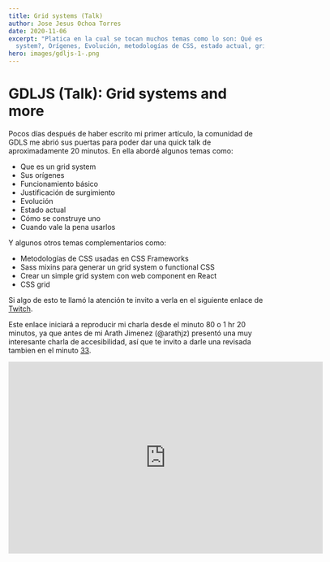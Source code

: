 ```yaml
---
title: Grid systems (Talk)
author: Jose Jesus Ochoa Torres
date: 2020-11-06
excerpt: "Platica en la cual se tocan muchos temas como lo son: Qué es un grid
  system?, Orígenes, Evolución, metodologías de CSS, estado actual, grid, etc."
hero: images/gdljs-1-.png
---
```

# **GDLJS (Talk): Grid systems and more**


Pocos días después de haber escrito mi primer artículo, la comunidad de GDLS me abrió sus puertas para poder dar una quick talk de aproximadamente 20 minutos. En ella abordé algunos temas como:

- Que es un grid system
- Sus orígenes
- Funcionamiento básico
- Justificación de surgimiento 
- Evolución
- Estado actual
- Cómo se construye uno
- Cuando vale la pena usarlos

Y algunos otros temas complementarios como:

- Metodologías de CSS usadas en CSS Frameworks
- Sass mixins para generar un grid system o functional CSS
- Crear un simple grid system con web component en React
- CSS grid

Si algo de esto te llamó la atención te invito a verla en el siguiente enlace de [Twitch](https://www.twitch.tv/videos/784084881?t=01h20m09s).

Este enlace iniciará a reproducir mi charla desde el minuto 80 o 1 hr 20 minutos, ya que antes de mi Arath Jimenez (@arathjz) presentó una muy interesante charla de accesibilidad, así que te invito a darle una revisada tambien en el minuto [33](https://www.twitch.tv/videos/784084881?t=00h33m03s).

<iframe src="https://player.twitch.tv/?video=784084881&time=1h20m9s&parent=josejesus.dev" frameborder="0" allowfullscreen="true" scrolling="no" height="378" width="620"></iframe>


